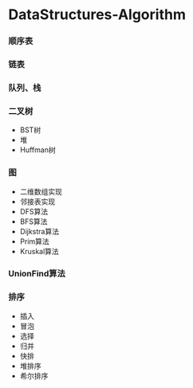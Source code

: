 # DataStructures-Algorithm
### 顺序表
### 链表
### 队列、栈
### 二叉树
+ BST树
+ 堆
+ Huffman树
### 图
+ 二维数组实现  
+ 邻接表实现  
+ DFS算法   
+ BFS算法   
+ Dijkstra算法  
+ Prim算法  
+ Kruskal算法  
### UnionFind算法
### 排序
* 插入
* 冒泡
* 选择
* 归并
* 快排
* 堆排序
* 希尔排序
